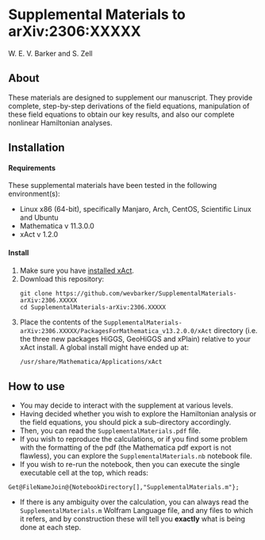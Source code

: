 # Supplemental Materials to arXiv:2306:XXXXX
W. E. V. Barker and S. Zell

## About

These materials are designed to supplement our manuscript. They provide complete, step-by-step derivations of the field equations, manipulation of these field equations to obtain our key results, and also our complete nonlinear Hamiltonian analyses.

## Installation

#### Requirements 
These supplemental materials have been tested in the following environment(s):
- Linux x86 (64-bit), specifically Manjaro, Arch, CentOS, Scientific Linux and Ubuntu
- Mathematica v 11.3.0.0
- xAct v 1.2.0
#### Install 
1. Make sure you have [installed xAct](http://www.xact.es/download.html).
2. Download this repository:
	```bash, git
	git clone https://github.com/wevbarker/SupplementalMaterials-arXiv:2306.XXXXX
	cd SupplementalMaterials-arXiv:2306.XXXXX
	```
3. Place the contents of the `SupplementalMaterials-arXiv:2306.XXXXX/PackagesForMathematica_v13.2.0.0/xAct` directory (i.e. the three new packages HiGGS, GeoHiGGS and xPlain) relative to your xAct install. A global install might have ended up at: 
	```bash
	/usr/share/Mathematica/Applications/xAct
	```
## How to use 

- You may decide to interact with the supplement at various levels. 
- Having decided whether you wish to explore the Hamiltonian analysis or the field equations, you should pick a sub-directory accordingly. 
- Then, you can read the `SupplementalMaterials.pdf` file. 
- If you wish to reproduce the calculations, or if you find some problem with the formatting of the pdf (the Mathematica pdf export is not flawless), you can explore the `SupplementalMaterials.nb` notebook file. 
- If you wish to re-run the notebook, then you can execute the single executable cell at the top, which reads:
```wolfram
Get@FileNameJoin@{NotebookDirectory[],"SupplementalMaterials.m"};
```
- If there is any ambiguity over the calculation, you can always read the `SupplementalMaterials.m` Wolfram Language file, and any files to which it refers, and by construction these will tell you **exactly** what is being done at each step.
